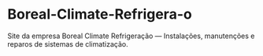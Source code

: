 # Boreal-Climate-Refrigera-o
Site da empresa Boreal Climate Refrigeração — Instalações, manutenções e reparos de sistemas de climatização.
